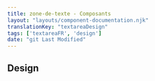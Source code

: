 ```yaml
---
title: zone-de-texte - Composants
layout: "layouts/component-documentation.njk"
translationKey: "textareaDesign"
tags: ['textareaFR', 'design']
date: "git Last Modified"
---
```


## Design